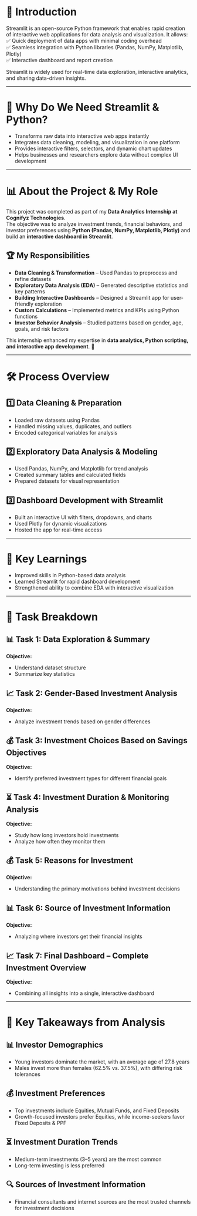 # 📌 Introduction
Streamlit is an open-source Python framework that enables rapid creation of interactive web applications for data analysis and visualization. It allows:  
✅ Quick deployment of data apps with minimal coding overhead  
✅ Seamless integration with Python libraries (Pandas, NumPy, Matplotlib, Plotly)  
✅ Interactive dashboard and report creation  

Streamlit is widely used for real-time data exploration, interactive analytics, and sharing data-driven insights.  

---

# 🚀 Why Do We Need Streamlit & Python?
- Transforms raw data into interactive web apps instantly  
- Integrates data cleaning, modeling, and visualization in one platform  
- Provides interactive filters, selectors, and dynamic chart updates  
- Helps businesses and researchers explore data without complex UI development  

---

# 📊 About the Project & My Role
This project was completed as part of my **Data Analytics Internship at Cognifyz Technologies**.  
The objective was to analyze investment trends, financial behaviors, and investor preferences using **Python (Pandas, NumPy, Matplotlib, Plotly)** and build an **interactive dashboard in Streamlit**.

## 🏆 My Responsibilities
- **Data Cleaning & Transformation** – Used Pandas to preprocess and refine datasets  
- **Exploratory Data Analysis (EDA)** – Generated descriptive statistics and key patterns  
- **Building Interactive Dashboards** – Designed a Streamlit app for user-friendly exploration  
- **Custom Calculations** – Implemented metrics and KPIs using Python functions  
- **Investor Behavior Analysis** – Studied patterns based on gender, age, goals, and risk factors  

This internship enhanced my expertise in **data analytics, Python scripting, and interactive app development**. 🚀  

---

# 🛠 Process Overview

## 1️⃣ Data Cleaning & Preparation
- Loaded raw datasets using Pandas  
- Handled missing values, duplicates, and outliers  
- Encoded categorical variables for analysis  

## 2️⃣ Exploratory Data Analysis & Modeling
- Used Pandas, NumPy, and Matplotlib for trend analysis  
- Created summary tables and calculated fields  
- Prepared datasets for visual representation  

## 3️⃣ Dashboard Development with Streamlit
- Built an interactive UI with filters, dropdowns, and charts  
- Used Plotly for dynamic visualizations  
- Hosted the app for real-time access  

---

# 📌 Key Learnings
- Improved skills in Python-based data analysis  
- Learned Streamlit for rapid dashboard development  
- Strengthened ability to combine EDA with interactive visualization  

---

# 📌 Task Breakdown

## 📊 Task 1: Data Exploration & Summary
**Objective:**  
- Understand dataset structure  
- Summarize key statistics  

## 📈 Task 2: Gender-Based Investment Analysis
**Objective:**  
- Analyze investment trends based on gender differences  

## 💰 Task 3: Investment Choices Based on Savings Objectives
**Objective:**  
- Identify preferred investment types for different financial goals  

## ⏳ Task 4: Investment Duration & Monitoring Analysis
**Objective:**  
- Study how long investors hold investments  
- Analyze how often they monitor them  

## 💰 Task 5: Reasons for Investment
**Objective:**  
- Understanding the primary motivations behind investment decisions  

## 📊 Task 6: Source of Investment Information
**Objective:**  
- Analyzing where investors get their financial insights  

## 📈 Task 7: Final Dashboard – Complete Investment Overview
**Objective:**  
- Combining all insights into a single, interactive dashboard  

---

# 📌 Key Takeaways from Analysis

## 📊 Investor Demographics
- Young investors dominate the market, with an average age of 27.8 years  
- Males invest more than females (62.5% vs. 37.5%), with differing risk tolerances  

## 💰 Investment Preferences
- Top investments include Equities, Mutual Funds, and Fixed Deposits  
- Growth-focused investors prefer Equities, while income-seekers favor Fixed Deposits & PPF  

## ⏳ Investment Duration Trends
- Medium-term investments (3–5 years) are the most common  
- Long-term investing is less preferred  

## 🔍 Sources of Investment Information
- Financial consultants and internet sources are the most trusted channels for investment decisions  
